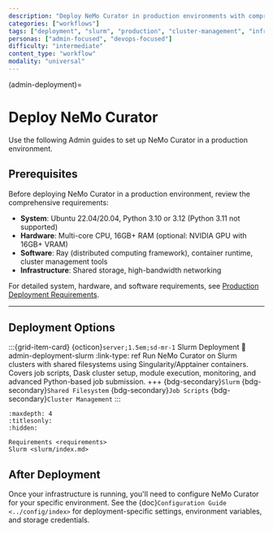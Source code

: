 ```yaml
---
description: "Deploy NeMo Curator in production environments with comprehensive guides for Slurm cluster deployments"
categories: ["workflows"]
tags: ["deployment", "slurm", "production", "cluster-management", "infrastructure"]
personas: ["admin-focused", "devops-focused"]
difficulty: "intermediate"
content_type: "workflow"
modality: "universal"
---
```


(admin-deployment)=

# Deploy NeMo Curator

Use the following Admin guides to set up NeMo Curator in a production environment.

## Prerequisites

Before deploying NeMo Curator in a production environment, review the comprehensive requirements:

- **System**: Ubuntu 22.04/20.04, Python 3.10 or 3.12 (Python 3.11 not supported)
- **Hardware**: Multi-core CPU, 16GB+ RAM (optional: NVIDIA GPU with 16GB+ VRAM)
- **Software**: Ray (distributed computing framework), container runtime, cluster management tools
- **Infrastructure**: Shared storage, high-bandwidth networking

For detailed system, hardware, and software requirements, see [Production Deployment Requirements](admin-deployment-requirements).

---

## Deployment Options

:::{grid-item-card} {octicon}`server;1.5em;sd-mr-1` Slurm Deployment
:link: admin-deployment-slurm
:link-type: ref
Run NeMo Curator on Slurm clusters with shared filesystems using Singularity/Apptainer containers. Covers job scripts, Dask cluster setup, module execution, monitoring, and advanced Python-based job submission.
+++
{bdg-secondary}`Slurm`
{bdg-secondary}`Shared Filesystem`
{bdg-secondary}`Job Scripts`
{bdg-secondary}`Cluster Management`
:::

```{toctree}
:maxdepth: 4
:titlesonly:
:hidden:

Requirements <requirements>
Slurm <slurm/index.md>

```

## After Deployment

Once your infrastructure is running, you'll need to configure NeMo Curator for your specific environment. See the {doc}`Configuration Guide <../config/index>` for deployment-specific settings, environment variables, and storage credentials.
